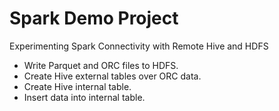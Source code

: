 # Spark Demo Project
 Experimenting Spark Connectivity with Remote Hive and HDFS
 - Write Parquet and ORC files to HDFS.
 - Create Hive external tables over ORC data.
 - Create Hive internal table.
 - Insert data into internal table.